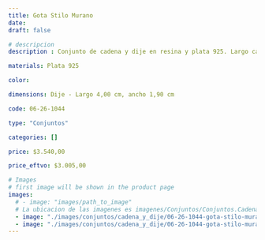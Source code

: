 ```yaml
---
title: Gota Stilo Murano
date: 
draft: false

# descripcion
description : Conjunto de cadena y dije en resina y plata 925. Largo cadena 40,45 o 50 cm a elección.

materials: Plata 925

color: 

dimensions: Dije - Largo 4,00 cm, ancho 1,90 cm

code: 06-26-1044

type: "Conjuntos"

categories: []

price: $3.540,00

price_eftvo: $3.005,00

# Images
# first image will be shown in the product page
images:
  # - image: "images/path_to_image"
  # La ubicacion de las imagenes es imagenes/Conjuntos/Conjuntos.Cadena y Dije/06-26-1044-gota-stilo-murano
  - image: "./images/conjuntos/cadena_y_dije/06-26-1044-gota-stilo-murano_a.jpg"
  - image: "./images/conjuntos/cadena_y_dije/06-26-1044-gota-stilo-murano_b.jpg"
---
```

